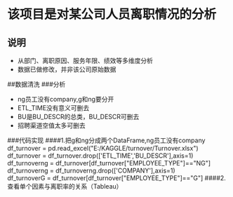 该项目是对某公司人员离职情况的分析
===
## 说明
* 从部门、离职原因、服务年限、绩效等多维度分析
* 数据已做修改，并非该公司原始数据

##数据清洗
###分析
* ng员工没有company,g和ng要分开
* ETL_TIME没有意义可删去
* BU是BU_DESCR的总类，BU_DESCR可删去
* 招聘渠道空值太多可删去

###代码实现
####1.把g和ng分成两个DataFrame,ng员工没有company
df_turnover = pd.read_excel("E:/KAGGLE/turnover/Turnover.xlsx")<br>
df_turnover = df_turnover.drop(['ETL_TIME','BU_DESCR'],axis=1)<br>
df_turnoverng = df_turnover[df_turnover["EMPLOYEE_TYPE"]=="NG"]<br>
df_turnoverng = df_turnoverng.drop(['COMPANY'],axis=1)<br>
df_turnoverG = df_turnover[df_turnover["EMPLOYEE_TYPE"]=="G"]
####2.查看单个因素与离职率的关系（Tableau）
